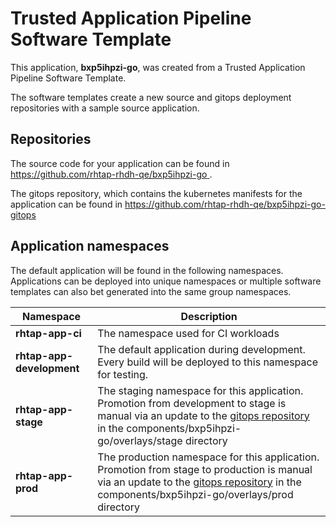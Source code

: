 # Trusted Application Pipeline Software Template

This application, **bxp5ihpzi-go**, was created from a Trusted Application Pipeline Software Template.

The software templates create a new source and gitops deployment repositories with a sample source application. 

## Repositories

The source code for your application can be found in [https://github.com/rhtap-rhdh-qe/bxp5ihpzi-go ](https://github.com/rhtap-rhdh-qe/bxp5ihpzi-go ).
 
The gitops repository, which contains the kubernetes manifests for the application can be found in 
[https://github.com/rhtap-rhdh-qe/bxp5ihpzi-go-gitops ](https://github.com/rhtap-rhdh-qe/bxp5ihpzi-go-gitops ) 

## Application namespaces 

The default application will be found in the following namespaces. Applications can be deployed into unique namespaces or multiple software templates can also bet generated into the same group namespaces.  

|  Namespace   |  Description   |  
| -------- | -------- |
| **rhtap-app-ci** | The namespace used for CI workloads |
| **rhtap-app-development** | The default application during development. Every build will be deployed to this namespace for testing. |
| **rhtap-app-stage** | The staging namespace for this application. Promotion from development to stage is manual via an update to the [gitops repository](https://github.com/rhtap-rhdh-qe/bxp5ihpzi-go-gitops ) in the components/bxp5ihpzi-go/overlays/stage directory |
| **rhtap-app-prod** | The production namespace for this application. Promotion from stage to production is manual via an update to the [gitops repository](https://github.com/rhtap-rhdh-qe/bxp5ihpzi-go-gitops ) in the components/bxp5ihpzi-go/overlays/prod directory |